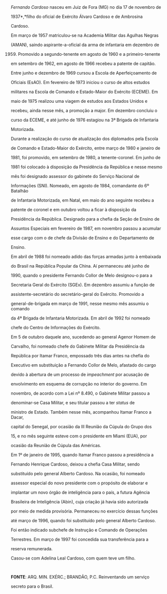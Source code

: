 

 



*Fernando Cardoso* nasceu em Juiz de Fora (MG) no dia 17 de novembro de

1937*,*filho do oficial de Exército Álvaro Cardoso e de Ambrosina

Cardoso.



Em março de 1957 matriculou-se na Academia Militar das Agulhas Negras

(AMAN), saindo aspirante-a-oficial da arma de infantaria em dezembro de

1959. Promovido a segundo-tenente em agosto de 1960 e a primeiro-tenente

em setembro de 1962, em agosto de 1966 recebeu a patente de capitão.

Entre junho e dezembro de 1969 cursou a Escola de Aperfeiçoamento de

Oficiais (EsAO). Em fevereiro de 1973 iniciou o curso de altos estudos

militares na Escola de Comando e Estado-Maior do Exército (ECEME). Em

maio de 1975 realizou uma viagem de estudos aos Estados Unidos e

recebeu, ainda nesse mês, a promoção a major. Em dezembro concluiu o

curso da ECEME, e até junho de 1976 estagiou na 3ª Brigada de Infantaria

Motorizada.



Durante a realização do curso de atualização dos diplomados pela Escola

de Comando e Estado-Maior do Exército, entre março de 1980 e janeiro de

1981, foi promovido, em setembro de 1980, a tenente-coronel. Em junho de

1981 foi colocado à disposição da Presidência da República e nesse mesmo

mês foi designado assessor do gabinete do Serviço Nacional de

Informações (SNI). Nomeado, em agosto de 1984, comandante do 6º Batalhão

de Infantaria Motorizada, em Natal, em maio do ano seguinte recebeu a

patente de coronel e em outubro voltou a ficar à disposição da

Presidência da República. Designado para a chefia da Seção de Ensino de

Assuntos Especiais em fevereiro de 1987, em novembro passou a acumular

esse cargo com o de chefe da Divisão de Ensino e do Departamento de

Ensino.



Em abril de 1988 foi nomeado adido das forças armadas junto à embaixada

do Brasil na República Popular da China. Aí permaneceu até junho de

1990, quando o presidente Fernando Collor de Melo designou-o para a

Secretaria Geral do Exército (SGEx). Em dezembro assumiu a função de

assistente-secretário do secretário-geral do Exército. Promovido a

general-de-brigada em março de 1991, nesse mesmo mês assumiu o comando

da 4ª Brigada de Infantaria Motorizada. Em abril de 1992 foi nomeado

chefe do Centro de Informações do Exército.



Em 5 de outubro daquele ano, sucedendo ao general Agenor Homem de

Carvalho, foi nomeado chefe do Gabinete Militar da Presidência da

República por Itamar Franco, empossado três dias antes na chefia do

Executivo em substituição a Fernando Collor de Melo, afastado do cargo

devido à abertura de um processo de *impeachment* por acusação de

envolvimento em esquema de corrupção no interior do governo. Em

novembro, de acordo com a Lei nº 8.490, o Gabinete Militar passou a

denominar-se Casa Militar, e seu titular passou a ter *status* de

ministro de Estado. Também nesse mês, acompanhou Itamar Franco a Dacar,

capital do Senegal, por ocasião da III Reunião da Cúpula do Grupo dos

15, e no mês seguinte esteve com o presidente em Miami (EUA), por

ocasião da Reunião de Cúpula das Américas.



Em 1º de janeiro de 1995, quando Itamar Franco passou a presidência a

Fernando Henrique Cardoso, deixou a chefia Casa Militar, sendo

substituído pelo general Alberto Cardoso. Na ocasião, foi nomeado

assessor especial do novo presidente com o propósito de elaborar e

implantar um novo órgão de inteligência para o país, a futura Agência

Brasileira de Inteligência (Abin), cuja criação já havia sido autorizada

por meio de medida provisória. Permaneceu no exercício dessas funções

até março de 1996, quando foi substituído pelo general Alberto Cardoso.

Foi então indicado subchefe de Instrução e Comando de Operações

Terrestres. Em março de 1997 foi concedida sua transferência para a

reserva remunerada.



Casou-se com Adelina Leal Cardoso, com quem teve um filho.



 



**FONTE**: ARQ. MIN. EXÉRC.; BRANDÃO, P.C. Reinventando um serviço

secreto para o Brasil.

